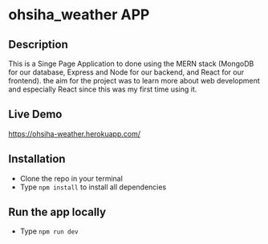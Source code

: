 # ohsiha_weather APP

## Description

This is a Singe Page Application to done using the MERN stack (MongoDB for our database, Express and Node for our backend, and React for our frontend). 
the aim for the project was to learn more about web development and especially React since this was my first time using it.

## Live Demo
https://ohsiha-weather.herokuapp.com/


## Installation
- Clone the repo in your terminal
- Type ```npm install``` to install all dependencies

## Run the app locally
- Type ```npm run dev```
